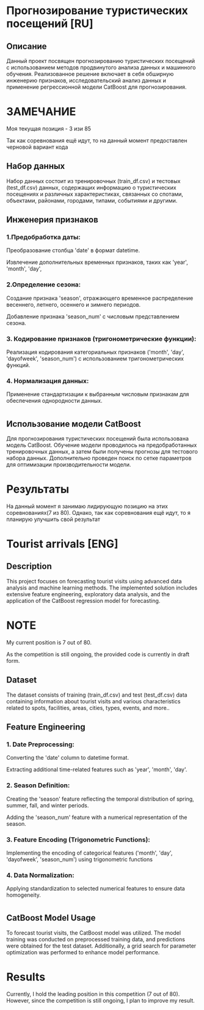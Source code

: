 # Прогнозирование туристических посещений [RU]
## Описание
Данный проект посвящен прогнозированию туристических посещений с использованием методов продвинутого анализа данных и машинного обучения. Реализованное решение включает в себя обширную инженерию признаков, исследовательский анализ данных и применение регрессионной модели CatBoost для прогнозирования.
# ЗАМЕЧАНИЕ
Моя текущая позиция - 3 изи 85

Так как соревнования ещё идут, то на данный момент предоставлен черновой вариант кода
## Набор данных
Набор данных состоит из тренировочных (train_df.csv) и тестовых (test_df.csv) данных, содержащих информацию о туристических посещениях и различных характеристиках, связанных со спотами, объектами, районами, городами, типами, событиями и другими.
## Инженерия признаков
### 1.Предобработка даты:
Преобразование столбца 'date' в формат datetime.

Извлечение дополнительных временных признаков, таких как 'year', 'month', 'day',
### 2.Определение сезона:
Создание признака 'season', отражающего временное распределение весеннего, летнего, осеннего и зимнего периодов.

Добавление признака 'season_num' с числовым представлением сезона.
### 3. Кодирование признаков (тригонометрические функции):
Реализация кодирования категориальных признаков ('month', 'day', 'dayofweek', 'season_num') с использованием тригонометрических функций.
### 4. Нормализация данных:
Применение стандартизации к выбранным числовым признакам для обеспечения однородности данных.
#
## Использование модели CatBoost
Для прогнозирования туристических посещений была использована модель CatBoost. Обучение модели проводилось на предобработанных тренировочных данных, а затем были получены прогнозы для тестового набора данных. Дополнительно проведен поиск по сетке параметров для оптимизации производительности модели.
# Результаты
На данный момент я занимаю лидирующую позицию на этих соревнованиях(7 из 80). Однако, так как соревнования ещё идут, то я планирую улучшить свой результат
#
#
#
#
# Tourist arrivals [ENG]
## Description
This project focuses on forecasting tourist visits using advanced data analysis and machine learning methods. The implemented solution includes extensive feature engineering, exploratory data analysis, and the application of the CatBoost regression model for forecasting.
# NOTE
My current position is 7 out of 80.

As the competition is still ongoing, the provided code is currently in draft form.
## Dataset
The dataset consists of training (train_df.csv) and test (test_df.csv) data containing information about tourist visits and various characteristics related to spots, facilities, areas, cities, types, events, and more..
## Feature Engineering
### 1. Date Preprocessing:
Converting the 'date' column to datetime format.

Extracting additional time-related features such as 'year', 'month', 'day'.
### 2. Season Definition:
Creating the 'season' feature reflecting the temporal distribution of spring, summer, fall, and winter periods.

Adding the 'season_num' feature with a numerical representation of the season.
### 3. Feature Encoding (Trigonometric Functions):
Implementing the encoding of categorical features ('month', 'day', 'dayofweek', 'season_num') using trigonometric functions
### 4. Data Normalization:
Applying standardization to selected numerical features to ensure data homogeneity.
#
## CatBoost Model Usage
To forecast tourist visits, the CatBoost model was utilized. The model training was conducted on preprocessed training data, and predictions were obtained for the test dataset. Additionally, a grid search for parameter optimization was performed to enhance model performance.
# Results
Currently, I hold the leading position in this competition (7 out of 80). However, since the competition is still ongoing, I plan to improve my result.

